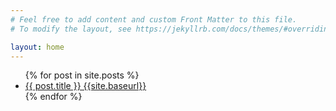 ```yaml
---
# Feel free to add content and custom Front Matter to this file.
# To modify the layout, see https://jekyllrb.com/docs/themes/#overriding-theme-defaults

layout: home
---
```

<ul>
  {% for post in site.posts %}
    <li>
      <a href="{{site.baseurl}}{{ post.url }}">{{ post.title }} {{site.baseurl}}</a>
    </li>
  {% endfor %}
</ul>
